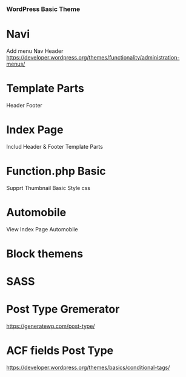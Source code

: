 ### WordPress Basic Theme

# Navi
Add menu Nav Header
https://developer.wordpress.org/themes/functionality/administration-menus/

# Template Parts
Header
Footer

# Index Page
Includ Header & Footer Template Parts

# Function.php Basic
Supprt Thumbnail
Basic Style css

# Automobile
View Index
Page Automobile

# Block themens

# SASS

# Post Type Gremerator
https://generatewp.com/post-type/

# ACF fields Post Type





https://developer.wordpress.org/themes/basics/conditional-tags/
